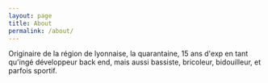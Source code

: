 ```yaml
---
layout: page
title: About
permalink: /about/
---
```

Originaire de la région de lyonnaise, la quarantaine, 15 ans d'exp en tant qu'ingé développeur back end, mais aussi bassiste, bricoleur, bidouilleur, et parfois sportif.

